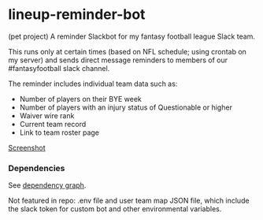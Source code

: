 # lineup-reminder-bot
(pet project)
A reminder Slackbot for my fantasy football league Slack team.

This runs only at certain times (based on NFL schedule; using crontab on my server) and sends direct message reminders to members of our #fantasyfootball slack channel. 

The reminder includes individual team data such as:
* Number of players on their BYE week
* Number of players with an injury status of Questionable or higher
* Waiver wire rank
* Current team record
* Link to team roster page

[Screenshot](Screenshot.png)

### Dependencies
See [dependency graph](https://github.com/KingYam/lineup-reminder-bot/network/dependencies).


Not featured in repo: .env file and user team map JSON file, which include the slack token for custom bot and other environmental variables.


